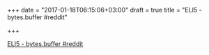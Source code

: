 +++
date = "2017-01-18T06:15:06+03:00"
draft = true
title = "ELI5 - bytes.buffer  #reddit"

+++

<p><a href="https://t.co/n22h4BvFHf">ELI5 - bytes.buffer  #reddit</a></p>
